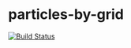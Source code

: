 # particles-by-grid

[![Build Status](https://travis-ci.org/rogerz/particles-by-grid.svg?branch=master)](https://travis-ci.org/rogerz/particles-by-grid)
